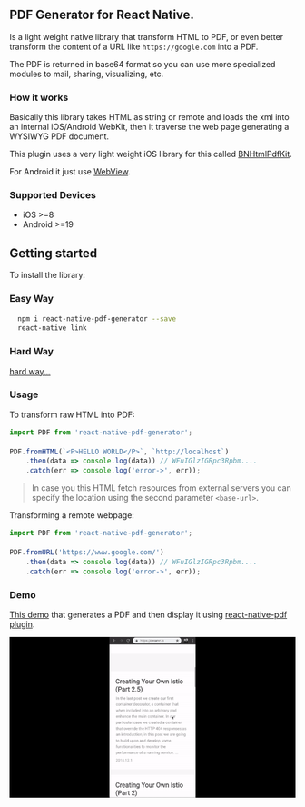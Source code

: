 ## PDF Generator for React Native.

Is a light weight native library that transform HTML to PDF, or even better transform the content of a URL like `https://google.com` into a PDF.

The PDF is returned in base64 format so you can use more specialized modules to mail, sharing, visualizing, etc.

### How it works

Basically this library takes HTML as string or remote and loads the xml into an internal iOS/Android WebKit, then it traverse the web page generating a WYSIWYG PDF document.

This plugin uses a very light weight iOS library for this called [ BNHtmlPdfKit](https://github.com/brentnycum/BNHtmlPdfKit).

For Android it just use [WebView](https://developer.android.com/reference/android/webkit/WebView).

### Supported Devices

-   iOS >=8
-   Android >=19

## Getting started

To install the library:

### Easy Way

```sh
  npm i react-native-pdf-generator --save
  react-native link
```

### Hard Way

[hard way...](https://facebook.github.io/react-native/docs/linking-libraries-ios)

### Usage

To transform raw HTML into PDF:

```javascript
import PDF from 'react-native-pdf-generator';

PDF.fromHTML(`<P>HELLO WORLD</P>`, `http://localhost`)
    .then(data => console.log(data)) // WFuIGlzIGRpc3Rpbm....
    .catch(err => console.log('error->', err));
```

> In case you this HTML fetch resources from external servers you can specify the location using the second parameter `<base-url>`.

Transforming a remote webpage:

```javascript
import PDF from 'react-native-pdf-generator';

PDF.fromURL('https://www.google.com/')
    .then(data => console.log(data)) // WFuIGlzIGRpc3Rpbm....
    .catch(err => console.log('error->', err));
```

### Demo

[This demo](https://github.com/cesarvr/react-native-pdf-generator-demo) that generates a PDF and then display it using [react-native-pdf plugin](https://www.npmjs.com/package/react-native-pdf).

![Demo](https://github.com/cesarvr/react-native-pdf-generator-demo/blob/master/demo-img/pdf_document.gif?raw=true)
